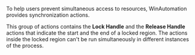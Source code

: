 To help users prevent simultaneous access to resources, WinAutomation provides synchronization actions.

This group of actions contains the **Lock Handle** and the **Release Handle** actions that indicate the start and the end of a  locked region. The actions inside the locked region can't be run simultaneously in different instances of the process. 
